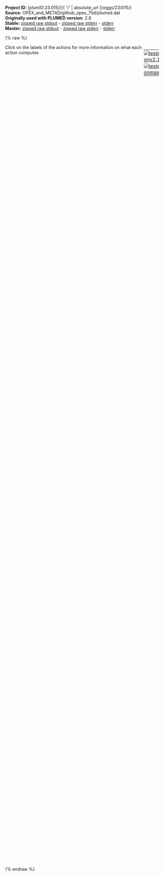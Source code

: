 **Project ID:** [plumID:23.015]({{ '/' | absolute_url }}eggs/23/015/)  
**Source:** OPEX_and_METAD/github_opex_75d/plumed.dat  
**Originally used with PLUMED version:** 2.8  
**Stable:** [zipped raw stdout](plumed.dat.plumed.stdout.txt.zip) - [zipped raw stderr](plumed.dat.plumed.stderr.txt.zip) - [stderr](plumed.dat.plumed.stderr)  
**Master:** [zipped raw stdout](plumed.dat.plumed_master.stdout.txt.zip) - [zipped raw stderr](plumed.dat.plumed_master.stderr.txt.zip) - [stderr](plumed.dat.plumed_master.stderr)  

{% raw %}
<div style="width: 100%; float:left">
<div style="width: 90%; float:left" id="value_details_data/OPEX_and_METAD/github_opex_75d/plumed.dat"> Click on the labels of the actions for more information on what each action computes </div>
<div style="width: 10%; float:left"><table><tr><td style="padding:1px"><a href="plumed.dat.plumed.stderr"><img src="https://img.shields.io/badge/v2.10-passing-green.svg" alt="tested onv2.10" /></a></td></tr><tr><td style="padding:1px"><a href="plumed.dat.plumed_master.stderr"><img src="https://img.shields.io/badge/master-passing-green.svg" alt="tested onmaster" /></a></td></tr></table></div></div>
<pre style="width=97%;">
<span class="plumedtooltip" style="color:green">WHOLEMOLECULES<span class="right">This action is used to rebuild molecules that can become split by the periodic boundary conditions. <a href="https://www.plumed.org/doc-master/user-doc/html/_w_h_o_l_e_m_o_l_e_c_u_l_e_s.html" style="color:green">More details</a><i></i></span></span> <span class="plumedtooltip">ENTITY0<span class="right">the atoms that make up a molecule that you wish to align<i></i></span></span>=1-281 <span class="plumedtooltip">ENTITY1<span class="right">the atoms that make up a molecule that you wish to align<i></i></span></span>=282-562

<span style="display:none;" id="data/OPEX_and_METAD/github_opex_75d/plumed.dat">The WHOLEMOLECULES action with label <b></b> calculates something</span><b name="data/OPEX_and_METAD/github_opex_75d/plumed.datc1" onclick='showPath("data/OPEX_and_METAD/github_opex_75d/plumed.dat","data/OPEX_and_METAD/github_opex_75d/plumed.datc1","data/OPEX_and_METAD/github_opex_75d/plumed.datc1","violet")'>c1</b><span style="display:none;" id="data/OPEX_and_METAD/github_opex_75d/plumed.datc1">The COM action with label <b>c1</b> calculates the following quantities:<table  align="center" frame="void" width="95%" cellpadding="5%"><tr><td width="5%"><b> Quantity </b>  </td><td width="5%"><b> Type </b>  </td><td><b> Description </b> </td></tr><tr><td width="5%">c1</td><td width="5%"><font color="violet">atoms</font></td><td>virtual atom calculated by COM action</td></tr></table></span>: <span class="plumedtooltip" style="color:green">COM<span class="right">Calculate the center of mass for a group of atoms. <a href="https://www.plumed.org/doc-master/user-doc/html/_c_o_m.html" style="color:green">More details</a><i></i></span></span> <span class="plumedtooltip">ATOMS<span class="right">the list of atoms which are involved the virtual atom's definition<i></i></span></span>=1-25
<b name="data/OPEX_and_METAD/github_opex_75d/plumed.datc2" onclick='showPath("data/OPEX_and_METAD/github_opex_75d/plumed.dat","data/OPEX_and_METAD/github_opex_75d/plumed.datc2","data/OPEX_and_METAD/github_opex_75d/plumed.datc2","violet")'>c2</b><span style="display:none;" id="data/OPEX_and_METAD/github_opex_75d/plumed.datc2">The COM action with label <b>c2</b> calculates the following quantities:<table  align="center" frame="void" width="95%" cellpadding="5%"><tr><td width="5%"><b> Quantity </b>  </td><td width="5%"><b> Type </b>  </td><td><b> Description </b> </td></tr><tr><td width="5%">c2</td><td width="5%"><font color="violet">atoms</font></td><td>virtual atom calculated by COM action</td></tr></table></span>: <span class="plumedtooltip" style="color:green">COM<span class="right">Calculate the center of mass for a group of atoms. <a href="https://www.plumed.org/doc-master/user-doc/html/_c_o_m.html" style="color:green">More details</a><i></i></span></span> <span class="plumedtooltip">ATOMS<span class="right">the list of atoms which are involved the virtual atom's definition<i></i></span></span>=282-306

<b name="data/OPEX_and_METAD/github_opex_75d/plumed.datd" onclick='showPath("data/OPEX_and_METAD/github_opex_75d/plumed.dat","data/OPEX_and_METAD/github_opex_75d/plumed.datd","data/OPEX_and_METAD/github_opex_75d/plumed.datd","black")'>d</b><span style="display:none;" id="data/OPEX_and_METAD/github_opex_75d/plumed.datd">The DISTANCE action with label <b>d</b> calculates the following quantities:<table  align="center" frame="void" width="95%" cellpadding="5%"><tr><td width="5%"><b> Quantity </b>  </td><td width="5%"><b> Type </b>  </td><td><b> Description </b> </td></tr><tr><td width="5%">d</td><td width="5%"><font color="black">scalar</font></td><td>the DISTANCE between this pair of atoms</td></tr></table></span>: <span class="plumedtooltip" style="color:green">DISTANCE<span class="right">Calculate the distance between a pair of atoms. <a href="https://www.plumed.org/doc-master/user-doc/html/_d_i_s_t_a_n_c_e.html" style="color:green">More details</a><i></i></span></span> <span class="plumedtooltip">ATOMS<span class="right">the pair of atom that we are calculating the distance between<i></i></span></span>=<b name="data/OPEX_and_METAD/github_opex_75d/plumed.datc1">c1</b>,<b name="data/OPEX_and_METAD/github_opex_75d/plumed.datc2">c2</b>

<b name="data/OPEX_and_METAD/github_opex_75d/plumed.datOW" onclick='showPath("data/OPEX_and_METAD/github_opex_75d/plumed.dat","data/OPEX_and_METAD/github_opex_75d/plumed.datOW","data/OPEX_and_METAD/github_opex_75d/plumed.datOW","violet")'>OW</b><span style="display:none;" id="data/OPEX_and_METAD/github_opex_75d/plumed.datOW">The GROUP action with label <b>OW</b> calculates the following quantities:<table  align="center" frame="void" width="95%" cellpadding="5%"><tr><td width="5%"><b> Quantity </b>  </td><td width="5%"><b> Type </b>  </td><td><b> Description </b> </td></tr><tr><td width="5%">OW</td><td width="5%"><font color="violet">atoms</font></td><td>indices of atoms specified in GROUP</td></tr></table></span>: <span class="plumedtooltip" style="color:green">GROUP<span class="right">Define a group of atoms so that a particular list of atoms can be referenced with a single label in definitions of CVs or virtual atoms. <a href="https://www.plumed.org/doc-master/user-doc/html/_g_r_o_u_p.html" style="color:green">More details</a><i></i></span></span> <span class="plumedtooltip">ATOMS<span class="right">the numerical indexes for the set of atoms in the group<i></i></span></span>=563-40468:3
<span id="data/OPEX_and_METAD/github_opex_75d/plumed.datdefcn1_short"><b name="data/OPEX_and_METAD/github_opex_75d/plumed.datcn1" onclick='showPath("data/OPEX_and_METAD/github_opex_75d/plumed.dat","data/OPEX_and_METAD/github_opex_75d/plumed.datcn1","data/OPEX_and_METAD/github_opex_75d/plumed.datcn1","black")'>cn1</b><span style="display:none;" id="data/OPEX_and_METAD/github_opex_75d/plumed.datcn1">The COORDINATION action with label <b>cn1</b> calculates the following quantities:<table  align="center" frame="void" width="95%" cellpadding="5%"><tr><td width="5%"><b> Quantity </b>  </td><td width="5%"><b> Type </b>  </td><td><b> Description </b> </td></tr><tr><td width="5%">cn1</td><td width="5%"><font color="black">scalar</font></td><td>the value of the coordination</td></tr></table></span>: <span class="plumedtooltip" style="color:green">COORDINATION<span class="right">Calculate coordination numbers. This action has <a class="toggler" href='javascript:;' onclick='toggleDisplay("data/OPEX_and_METAD/github_opex_75d/plumed.datdefcn1");'>hidden defaults</a>. <a href="https://www.plumed.org/doc-master/user-doc/html/_c_o_o_r_d_i_n_a_t_i_o_n.html">More details</a><i></i></span></span> <span class="plumedtooltip">GROUPA<span class="right">First list of atoms<i></i></span></span>=<b name="data/OPEX_and_METAD/github_opex_75d/plumed.datc1">c1</b> <span class="plumedtooltip">GROUPB<span class="right">Second list of atoms (if empty, N*(N-1)/2 pairs in GROUPA are counted)<i></i></span></span>=<b name="data/OPEX_and_METAD/github_opex_75d/plumed.datOW">OW</b> <span class="plumedtooltip">R_0<span class="right">The r_0 parameter of the switching function<i></i></span></span>=1.0 <span class="plumedtooltip">NN<span class="right"> The n parameter of the switching function <i></i></span></span>=12 <span class="plumedtooltip">NLIST<span class="right"> Use a neighbor list to speed up the calculation<i></i></span></span> <span class="plumedtooltip">NL_CUTOFF<span class="right">The cutoff for the neighbor list<i></i></span></span>=1.5 <span class="plumedtooltip">NL_STRIDE<span class="right">The frequency with which we are updating the atoms in the neighbor list<i></i></span></span>=500
</span><span id="data/OPEX_and_METAD/github_opex_75d/plumed.datdefcn1_long" style="display:none;"><b name="data/OPEX_and_METAD/github_opex_75d/plumed.datcn1" onclick='showPath("data/OPEX_and_METAD/github_opex_75d/plumed.dat","data/OPEX_and_METAD/github_opex_75d/plumed.datcn1","data/OPEX_and_METAD/github_opex_75d/plumed.datcn1","black")'>cn1</b>: <span class="plumedtooltip" style="color:green">COORDINATION<span class="right">Calculate coordination numbers. This action uses the <a class="toggler" href='javascript:;' onclick='toggleDisplay("data/OPEX_and_METAD/github_opex_75d/plumed.datdefcn1");'>defaults shown here</a>. <a href="https://www.plumed.org/doc-master/user-doc/html/_c_o_o_r_d_i_n_a_t_i_o_n.html">More details</a><i></i></span></span> <span class="plumedtooltip">GROUPA<span class="right">First list of atoms<i></i></span></span>=<b name="data/OPEX_and_METAD/github_opex_75d/plumed.datc1">c1</b> <span class="plumedtooltip">GROUPB<span class="right">Second list of atoms (if empty, N*(N-1)/2 pairs in GROUPA are counted)<i></i></span></span>=<b name="data/OPEX_and_METAD/github_opex_75d/plumed.datOW">OW</b> <span class="plumedtooltip">R_0<span class="right">The r_0 parameter of the switching function<i></i></span></span>=1.0 <span class="plumedtooltip">NN<span class="right"> The n parameter of the switching function <i></i></span></span>=12 <span class="plumedtooltip">NLIST<span class="right"> Use a neighbor list to speed up the calculation<i></i></span></span> <span class="plumedtooltip">NL_CUTOFF<span class="right">The cutoff for the neighbor list<i></i></span></span>=1.5 <span class="plumedtooltip">NL_STRIDE<span class="right">The frequency with which we are updating the atoms in the neighbor list<i></i></span></span>=500  <span class="plumedtooltip">D_0<span class="right"> The d_0 parameter of the switching function<i></i></span></span>=0.0 <span class="plumedtooltip">MM<span class="right"> The m parameter of the switching function; 0 implies 2*NN<i></i></span></span>=0
</span><span id="data/OPEX_and_METAD/github_opex_75d/plumed.datdefcn2_short"><b name="data/OPEX_and_METAD/github_opex_75d/plumed.datcn2" onclick='showPath("data/OPEX_and_METAD/github_opex_75d/plumed.dat","data/OPEX_and_METAD/github_opex_75d/plumed.datcn2","data/OPEX_and_METAD/github_opex_75d/plumed.datcn2","black")'>cn2</b><span style="display:none;" id="data/OPEX_and_METAD/github_opex_75d/plumed.datcn2">The COORDINATION action with label <b>cn2</b> calculates the following quantities:<table  align="center" frame="void" width="95%" cellpadding="5%"><tr><td width="5%"><b> Quantity </b>  </td><td width="5%"><b> Type </b>  </td><td><b> Description </b> </td></tr><tr><td width="5%">cn2</td><td width="5%"><font color="black">scalar</font></td><td>the value of the coordination</td></tr></table></span>: <span class="plumedtooltip" style="color:green">COORDINATION<span class="right">Calculate coordination numbers. This action has <a class="toggler" href='javascript:;' onclick='toggleDisplay("data/OPEX_and_METAD/github_opex_75d/plumed.datdefcn2");'>hidden defaults</a>. <a href="https://www.plumed.org/doc-master/user-doc/html/_c_o_o_r_d_i_n_a_t_i_o_n.html">More details</a><i></i></span></span> <span class="plumedtooltip">GROUPA<span class="right">First list of atoms<i></i></span></span>=<b name="data/OPEX_and_METAD/github_opex_75d/plumed.datc2">c2</b> <span class="plumedtooltip">GROUPB<span class="right">Second list of atoms (if empty, N*(N-1)/2 pairs in GROUPA are counted)<i></i></span></span>=<b name="data/OPEX_and_METAD/github_opex_75d/plumed.datOW">OW</b> <span class="plumedtooltip">R_0<span class="right">The r_0 parameter of the switching function<i></i></span></span>=1.0 <span class="plumedtooltip">NN<span class="right"> The n parameter of the switching function <i></i></span></span>=12 <span class="plumedtooltip">NLIST<span class="right"> Use a neighbor list to speed up the calculation<i></i></span></span> <span class="plumedtooltip">NL_CUTOFF<span class="right">The cutoff for the neighbor list<i></i></span></span>=1.5 <span class="plumedtooltip">NL_STRIDE<span class="right">The frequency with which we are updating the atoms in the neighbor list<i></i></span></span>=500
</span><span id="data/OPEX_and_METAD/github_opex_75d/plumed.datdefcn2_long" style="display:none;"><b name="data/OPEX_and_METAD/github_opex_75d/plumed.datcn2" onclick='showPath("data/OPEX_and_METAD/github_opex_75d/plumed.dat","data/OPEX_and_METAD/github_opex_75d/plumed.datcn2","data/OPEX_and_METAD/github_opex_75d/plumed.datcn2","black")'>cn2</b>: <span class="plumedtooltip" style="color:green">COORDINATION<span class="right">Calculate coordination numbers. This action uses the <a class="toggler" href='javascript:;' onclick='toggleDisplay("data/OPEX_and_METAD/github_opex_75d/plumed.datdefcn2");'>defaults shown here</a>. <a href="https://www.plumed.org/doc-master/user-doc/html/_c_o_o_r_d_i_n_a_t_i_o_n.html">More details</a><i></i></span></span> <span class="plumedtooltip">GROUPA<span class="right">First list of atoms<i></i></span></span>=<b name="data/OPEX_and_METAD/github_opex_75d/plumed.datc2">c2</b> <span class="plumedtooltip">GROUPB<span class="right">Second list of atoms (if empty, N*(N-1)/2 pairs in GROUPA are counted)<i></i></span></span>=<b name="data/OPEX_and_METAD/github_opex_75d/plumed.datOW">OW</b> <span class="plumedtooltip">R_0<span class="right">The r_0 parameter of the switching function<i></i></span></span>=1.0 <span class="plumedtooltip">NN<span class="right"> The n parameter of the switching function <i></i></span></span>=12 <span class="plumedtooltip">NLIST<span class="right"> Use a neighbor list to speed up the calculation<i></i></span></span> <span class="plumedtooltip">NL_CUTOFF<span class="right">The cutoff for the neighbor list<i></i></span></span>=1.5 <span class="plumedtooltip">NL_STRIDE<span class="right">The frequency with which we are updating the atoms in the neighbor list<i></i></span></span>=500  <span class="plumedtooltip">D_0<span class="right"> The d_0 parameter of the switching function<i></i></span></span>=0.0 <span class="plumedtooltip">MM<span class="right"> The m parameter of the switching function; 0 implies 2*NN<i></i></span></span>=0
</span><b name="data/OPEX_and_METAD/github_opex_75d/plumed.datcna" onclick='showPath("data/OPEX_and_METAD/github_opex_75d/plumed.dat","data/OPEX_and_METAD/github_opex_75d/plumed.datcna","data/OPEX_and_METAD/github_opex_75d/plumed.datcna","black")'>cna</b><span style="display:none;" id="data/OPEX_and_METAD/github_opex_75d/plumed.datcna">The CUSTOM action with label <b>cna</b> calculates the following quantities:<table  align="center" frame="void" width="95%" cellpadding="5%"><tr><td width="5%"><b> Quantity </b>  </td><td width="5%"><b> Type </b>  </td><td><b> Description </b> </td></tr><tr><td width="5%">cna</td><td width="5%"><font color="black">scalar</font></td><td>an arbitrary function</td></tr></table></span>: <span class="plumedtooltip" style="color:green">CUSTOM<span class="right">Calculate a combination of variables using a custom expression. <a href="https://www.plumed.org/doc-master/user-doc/html/_c_u_s_t_o_m.html" style="color:green">More details</a><i></i></span></span> <span class="plumedtooltip">ARG<span class="right">the values input to this function<i></i></span></span>=<b name="data/OPEX_and_METAD/github_opex_75d/plumed.datcn1">cn1</b>,<b name="data/OPEX_and_METAD/github_opex_75d/plumed.datcn2">cn2</b> <span class="plumedtooltip">FUNC<span class="right">the function you wish to evaluate<i></i></span></span>=0.5*(x+y) <span class="plumedtooltip">PERIODIC<span class="right">if the output of your function is periodic then you should specify the periodicity of the function<i></i></span></span>=NO

<span id="data/OPEX_and_METAD/github_opex_75d/plumed.datdefmetad_short"><b name="data/OPEX_and_METAD/github_opex_75d/plumed.datmetad" onclick='showPath("data/OPEX_and_METAD/github_opex_75d/plumed.dat","data/OPEX_and_METAD/github_opex_75d/plumed.datmetad","data/OPEX_and_METAD/github_opex_75d/plumed.datmetad","black")'>metad</b><span style="display:none;" id="data/OPEX_and_METAD/github_opex_75d/plumed.datmetad">The OPES_METAD_EXPLORE action with label <b>metad</b> calculates the following quantities:<table  align="center" frame="void" width="95%" cellpadding="5%"><tr><td width="5%"><b> Quantity </b>  </td><td width="5%"><b> Type </b>  </td><td><b> Description </b> </td></tr><tr><td width="5%">metad.bias</td><td width="5%"><font color="black">scalar</font></td><td>the instantaneous value of the bias potential</td></tr><tr><td width="5%">metad.rct</td><td width="5%"><font color="black">scalar</font></td><td>estimate of c(t). log(exp(beta V)/beta, should become flat as the simulation converges. Do NOT use for reweighting</td></tr><tr><td width="5%">metad.zed</td><td width="5%"><font color="black">scalar</font></td><td>estimate of Z_n. should become flat once no new CV-space region is explored</td></tr><tr><td width="5%">metad.neff</td><td width="5%"><font color="black">scalar</font></td><td>effective sample size</td></tr><tr><td width="5%">metad.nker</td><td width="5%"><font color="black">scalar</font></td><td>total number of compressed kernels used to represent the bias</td></tr><tr><td width="5%">metad.nlker</td><td width="5%"><font color="black">scalar</font></td><td>number of kernels in the neighbor list</td></tr><tr><td width="5%">metad.nlsteps</td><td width="5%"><font color="black">scalar</font></td><td>number of steps from last neighbor list update</td></tr></table></span>: <span class="plumedtooltip" style="color:green">OPES_METAD_EXPLORE<span class="right">On-the-fly probability enhanced sampling with well-tempered target distribution in exploreation mode. This action has <a class="toggler" href='javascript:;' onclick='toggleDisplay("data/OPEX_and_METAD/github_opex_75d/plumed.datdefmetad");'>hidden defaults</a>. <a href="https://www.plumed.org/doc-master/user-doc/html/_o_p_e_s__m_e_t_a_d__e_x_p_l_o_r_e.html">More details</a><i></i></span></span> ...
   <span class="plumedtooltip">ARG<span class="right">the labels of the scalars on which the bias will act<i></i></span></span>=<b name="data/OPEX_and_METAD/github_opex_75d/plumed.datd">d</b>,<b name="data/OPEX_and_METAD/github_opex_75d/plumed.datcna">cna</b>
   <span class="plumedtooltip">PACE<span class="right">the frequency for kernel deposition<i></i></span></span>=500
   <span class="plumedtooltip">BARRIER<span class="right">the free energy barrier to be overcome<i></i></span></span>=50
   <span class="plumedtooltip">FILE<span class="right"> a file in which the list of all deposited kernels is stored<i></i></span></span>=kernals.data
   <span class="plumedtooltip">WALKERS_MPI<span class="right"> switch on MPI version of multiple walkers<i></i></span></span>
   <span class="plumedtooltip">NLIST<span class="right"> use neighbor list for kernels summation, faster but experimental<i></i></span></span>
...
</span><span id="data/OPEX_and_METAD/github_opex_75d/plumed.datdefmetad_long" style="display:none;"><b name="data/OPEX_and_METAD/github_opex_75d/plumed.datmetad" onclick='showPath("data/OPEX_and_METAD/github_opex_75d/plumed.dat","data/OPEX_and_METAD/github_opex_75d/plumed.datmetad","data/OPEX_and_METAD/github_opex_75d/plumed.datmetad","black")'>metad</b>: <span class="plumedtooltip" style="color:green">OPES_METAD_EXPLORE<span class="right">On-the-fly probability enhanced sampling with well-tempered target distribution in exploreation mode. This action uses the <a class="toggler" href='javascript:;' onclick='toggleDisplay("data/OPEX_and_METAD/github_opex_75d/plumed.datdefmetad");'>defaults shown here</a>. <a href="https://www.plumed.org/doc-master/user-doc/html/_o_p_e_s__m_e_t_a_d__e_x_p_l_o_r_e.html">More details</a><i></i></span></span> ...
   <span class="plumedtooltip">ARG<span class="right">the labels of the scalars on which the bias will act<i></i></span></span>=<b name="data/OPEX_and_METAD/github_opex_75d/plumed.datd">d</b>,<b name="data/OPEX_and_METAD/github_opex_75d/plumed.datcna">cna</b>
   <span class="plumedtooltip">PACE<span class="right">the frequency for kernel deposition<i></i></span></span>=500
   <span class="plumedtooltip">BARRIER<span class="right">the free energy barrier to be overcome<i></i></span></span>=50
   <span class="plumedtooltip">FILE<span class="right"> a file in which the list of all deposited kernels is stored<i></i></span></span>=kernals.data
   <span class="plumedtooltip">WALKERS_MPI<span class="right"> switch on MPI version of multiple walkers<i></i></span></span>
   <span class="plumedtooltip">NLIST<span class="right"> use neighbor list for kernels summation, faster but experimental<i></i></span></span>
 <span class="plumedtooltip">TEMP<span class="right"> temperature<i></i></span></span>=-1 <span class="plumedtooltip">SIGMA<span class="right"> the initial widths of the kernels, divided by the square root of gamma<i></i></span></span>=ADAPTIVE <span class="plumedtooltip">COMPRESSION_THRESHOLD<span class="right"> merge kernels if closer than this threshold, in units of sigma<i></i></span></span>=1
...
</span><br/><b name="data/OPEX_and_METAD/github_opex_75d/plumed.datuwall" onclick='showPath("data/OPEX_and_METAD/github_opex_75d/plumed.dat","data/OPEX_and_METAD/github_opex_75d/plumed.datuwall","data/OPEX_and_METAD/github_opex_75d/plumed.datuwall","black")'>uwall</b><span style="display:none;" id="data/OPEX_and_METAD/github_opex_75d/plumed.datuwall">The UPPER_WALLS action with label <b>uwall</b> calculates the following quantities:<table  align="center" frame="void" width="95%" cellpadding="5%"><tr><td width="5%"><b> Quantity </b>  </td><td width="5%"><b> Type </b>  </td><td><b> Description </b> </td></tr><tr><td width="5%">uwall.bias</td><td width="5%"><font color="black">scalar</font></td><td>the instantaneous value of the bias potential</td></tr><tr><td width="5%">uwall.force2</td><td width="5%"><font color="black">scalar</font></td><td>the instantaneous value of the squared force due to this bias potential</td></tr></table></span>: <span class="plumedtooltip" style="color:green">UPPER_WALLS<span class="right">Defines a wall for the value of one or more collective variables, <a href="https://www.plumed.org/doc-master/user-doc/html/_u_p_p_e_r__w_a_l_l_s.html" style="color:green">More details</a><i></i></span></span> <span class="plumedtooltip">ARG<span class="right">the arguments on which the bias is acting<i></i></span></span>=<b name="data/OPEX_and_METAD/github_opex_75d/plumed.datd">d</b> <span class="plumedtooltip">AT<span class="right">the positions of the wall<i></i></span></span>=3.5 <span class="plumedtooltip">KAPPA<span class="right">the force constant for the wall<i></i></span></span>=10000
<b name="data/OPEX_and_METAD/github_opex_75d/plumed.datlwall" onclick='showPath("data/OPEX_and_METAD/github_opex_75d/plumed.dat","data/OPEX_and_METAD/github_opex_75d/plumed.datlwall","data/OPEX_and_METAD/github_opex_75d/plumed.datlwall","black")'>lwall</b><span style="display:none;" id="data/OPEX_and_METAD/github_opex_75d/plumed.datlwall">The LOWER_WALLS action with label <b>lwall</b> calculates the following quantities:<table  align="center" frame="void" width="95%" cellpadding="5%"><tr><td width="5%"><b> Quantity </b>  </td><td width="5%"><b> Type </b>  </td><td><b> Description </b> </td></tr><tr><td width="5%">lwall.bias</td><td width="5%"><font color="black">scalar</font></td><td>the instantaneous value of the bias potential</td></tr><tr><td width="5%">lwall.force2</td><td width="5%"><font color="black">scalar</font></td><td>the instantaneous value of the squared force due to this bias potential</td></tr></table></span>: <span class="plumedtooltip" style="color:green">LOWER_WALLS<span class="right">Defines a wall for the value of one or more collective variables, <a href="https://www.plumed.org/doc-master/user-doc/html/_l_o_w_e_r__w_a_l_l_s.html" style="color:green">More details</a><i></i></span></span> <span class="plumedtooltip">ARG<span class="right">the arguments on which the bias is acting<i></i></span></span>=<b name="data/OPEX_and_METAD/github_opex_75d/plumed.datd">d</b> <span class="plumedtooltip">AT<span class="right">the positions of the wall<i></i></span></span>=1.2 <span class="plumedtooltip">KAPPA<span class="right">the force constant for the wall<i></i></span></span>=10000

<span class="plumedtooltip" style="color:green">PRINT<span class="right">Print quantities to a file. <a href="https://www.plumed.org/doc-master/user-doc/html/_p_r_i_n_t.html" style="color:green">More details</a><i></i></span></span> <span class="plumedtooltip">FMT<span class="right">the format that should be used to output real numbers<i></i></span></span>=%g <span class="plumedtooltip">STRIDE<span class="right"> the frequency with which the quantities of interest should be output<i></i></span></span>=500 <span class="plumedtooltip">FILE<span class="right">the name of the file on which to output these quantities<i></i></span></span>=Colvar.data <span class="plumedtooltip">ARG<span class="right">the labels of the values that you would like to print to the file<i></i></span></span>=*
</pre>
{% endraw %}
